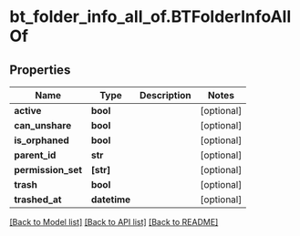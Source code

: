 # bt_folder_info_all_of.BTFolderInfoAllOf

## Properties
Name | Type | Description | Notes
------------ | ------------- | ------------- | -------------
**active** | **bool** |  | [optional] 
**can_unshare** | **bool** |  | [optional] 
**is_orphaned** | **bool** |  | [optional] 
**parent_id** | **str** |  | [optional] 
**permission_set** | **[str]** |  | [optional] 
**trash** | **bool** |  | [optional] 
**trashed_at** | **datetime** |  | [optional] 

[[Back to Model list]](../README.md#documentation-for-models) [[Back to API list]](../README.md#documentation-for-api-endpoints) [[Back to README]](../README.md)


